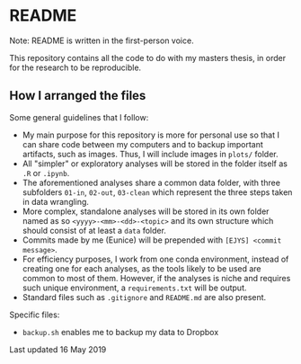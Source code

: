 # README

Note: README is written in the first-person voice.

This repository contains all the code to do with my masters thesis, in order for the research to be reproducible.

## How I arranged the files

Some general guidelines that I follow:

- My main purpose for this repository is more for personal use so that I can share code between my computers and to backup important artifacts, such as images. Thus, I will include images in `plots/` folder.
- All "simpler" or exploratory analyses will be stored in the folder itself as `.R` or `.ipynb`.
- The aforementioned analyses share a common data folder, with three subfolders `01-in`, `02-out`, `03-clean` which represent the three steps taken in data wrangling.
- More complex, standalone analyses will be stored in its own folder named as so `<yyyy>-<mm>-<dd>-<topic>` and its own structure which should consist of at least a `data` folder.
- Commits made by me (Eunice) will be prepended with `[EJYS] <commit message>`.
- For efficiency purposes, I work from one conda environment, instead of creating one for each analyses, as the tools likely to be used are common to most of them. However, if the analyses is niche and requires such unique environment, a `requirements.txt` will be output.
- Standard files such as `.gitignore` and `README.md` are also present.

Specific files:
- `backup.sh` enables me to backup my data to Dropbox


Last updated 16 May 2019